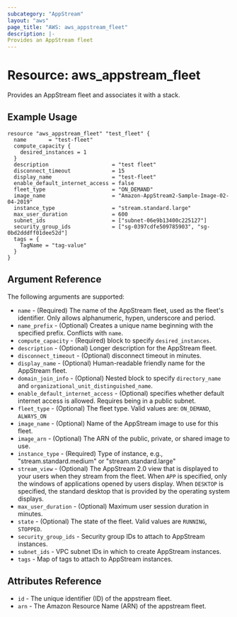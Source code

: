 ```yaml
---
subcategory: "AppStream"
layout: "aws"
page_title: "AWS: aws_appstream_fleet"
description: |-
Provides an AppStream fleet
---
```


# Resource: aws_appstream_fleet

Provides an AppStream fleet and associates it with a stack.

## Example Usage

```hcl
resource "aws_appstream_fleet" "test_fleet" {
  name       = "test-fleet"
  compute_capacity {
    desired_instances = 1
  }
  description                    = "test fleet"
  disconnect_timeout             = 15
  display_name                   = "test-fleet"
  enable_default_internet_access = false
  fleet_type                     = "ON_DEMAND"
  image_name                     = "Amazon-AppStream2-Sample-Image-02-04-2019"
  instance_type                  = "stream.standard.large"
  max_user_duration              = 600
  subnet_ids                     = ["subnet-06e9b13400c225127"]
  security_group_ids             = ["sg-0397cdfe509785903", "sg-0bd2dddff01dee52d"]
  tags = {
    TagName = "tag-value"
  }
}
```

## Argument Reference

The following arguments are supported:

* `name` - (Required) The name of the AppStream fleet, used as the fleet's identifier.  Only allows alphanumeric, hypen, underscore and period.
* `name_prefix` -  (Optional) Creates a unique name beginning with the specified prefix. Conflicts with `name`.
* `compute_capacity` - (Required) block to specify `desired_instances`.
* `description` - (Optional) Longer description for the AppStream fleet.
* `disconnect_timeout` - (Optional) disconnect timeout in minutes.
* `display_name` - (Optional) Human-readable friendly name for the AppStream fleet.
* `domain_join_info` - (Optional) Nested block to specify `directory_name` and `organizational_unit_distinguished_name`.
* `enable_default_internet_access` - (Optional) specifies whether default internet access is allowed.  Requires being in a public subnet.
* `fleet_type` - (Optional) The fleet type. Valid values are: `ON_DEMAND`, `ALWAYS_ON`
* `image_name` - (Optional) Name of the AppStream image to use for this fleet.
* `image_arn` - (Optional) The ARN of the public, private, or shared image to use.
* `instance_type` - (Required) Type of instance, e.g., "stream.standard.medium" or "stream.standard.large"
* `stream_view` - (Optional) The AppStream 2.0 view that is displayed to your users when they stream from the fleet. When `APP` is specified, only the windows of applications opened by users display. When `DESKTOP` is specified, the standard desktop that is provided by the operating system displays.
* `max_user_duration` - (Optional) Maximum user session duration in minutes.
* `state` - (Optional) The state of the fleet. Valid values are `RUNNING`, `STOPPED`.
* `security_group_ids` - Security group IDs to attach to AppStream instances.
* `subnet_ids` - VPC subnet IDs in which to create AppStream instances.
* `tags` - Map of tags to attach to AppStream instances.

## Attributes Reference

* `id` - The unique identifier (ID) of the appstream fleet.
* `arn` - The Amazon Resource Name (ARN) of the appstream fleet.
